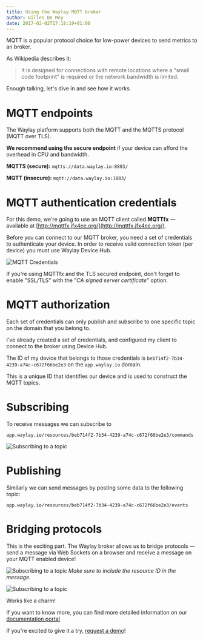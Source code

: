```yaml
---
title: Using the Waylay MQTT broker
author: Gilles De Mey
date: 2017-02-02T17:18:19+01:00
---
```


MQTT is a popular protocol choice for low-power devices to send metrics to an broker.

As Wikipedia describes it:

> It is designed for connections with remote locations where a "small code footprint" is required or the network bandwidth is limited.

Enough talking, let's dive in and see how it works.

# MQTT endpoints

The Waylay platform supports both the MQTT and the MQTTS protocol (MQTT over TLS).

**We recommend using the secure endpoint** if your device can afford the overhead in CPU and bandwidth.

**MQTTS (secure):** `mqtts://data.waylay.io:8883/`

**MQTT (insecure):** `mqtt://data.waylay.io:1883/`

# MQTT authentication credentials

For this demo, we're going to use an MQTT client called **MQTTfx** — available at [http://mqttfx.jfx4ee.org/](http://mqttfx.jfx4ee.org/).

Before you can connect to our MQTT broker, you need a set of credentials to authenticate your device. In order to receive valid connection token (per device) you must use Waylay Device Hub.

![MQTT Credentials](/tutorials/mqtt/credentials.png)

If you're using MQTTfx and the TLS secured endpoint, don't forget to enable "SSL/TLS" with the "*CA signed server certificate*" option.

# MQTT authorization

Each set of credentials can only publish and subscribe to one specific topic on the domain that you belong to.

I've already created a set of credentials, and configured my client to connect to the broker using Device Hub.

The ID of my device that belongs to those credentials is `beb714f2-7b34-4239-a74c-c672f66be2e3` on the `app.waylay.io` domain.

This is a unique ID that identifies our device and is used to construct the MQTT topics.

# Subscribing

To receive messages we can subscribe to

`app.waylay.io/resources/beb714f2-7b34-4239-a74c-c672f66be2e3/commands`

![Subscribing to a topic](/tutorials/mqtt/subscribe.png)

# Publishing
Similarly we can send messages by posting some data to the following topic:

`app.waylay.io/resources/beb714f2-7b34-4239-a74c-c672f66be2e3/events`

# Bridging protocols

This is the exciting part. The Waylay broker allows us to bridge protocols — send a message via Web Sockets on a browser and receive a message on your MQTT enabled device!

![Subscribing to a topic](/tutorials/mqtt/websockets.png)
*Make sure to include the resource ID in the message.*

![Subscribing to a topic](/tutorials/mqtt/received.png)

Works like a charm!

If you want to know more, you can find more detailed information on our [documentation portal](/usage/broker-and-storage/)

If you're excited to give it a try, [request a demo](https://waylay.io/)!
